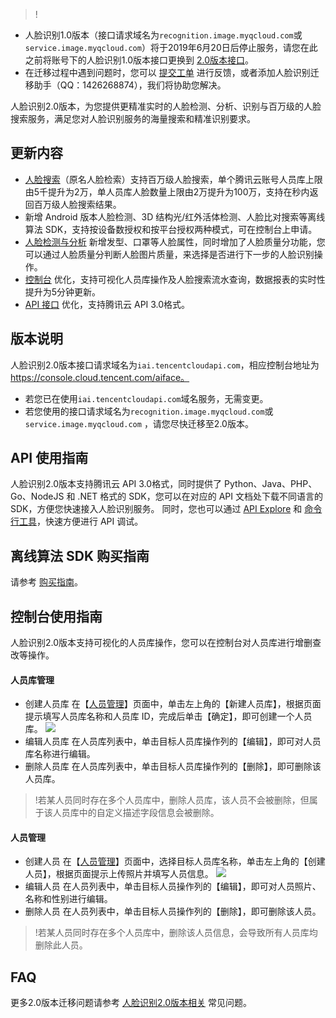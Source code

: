 >!
- 人脸识别1.0版本（接口请求域名为`recognition.image.myqcloud.com`或`service.image.myqcloud.com`）将于2019年6月20日后停止服务，请您在此之前将账号下的人脸识别1.0版本接口更换到 [2.0版本接口](https://cloud.tencent.com/document/product/867/32770)。
- 在迁移过程中遇到问题时，您可以 [提交工单](https://console.cloud.tencent.com/workorder/category?level1_id=581&level2_id=600&source=0&data_title=%E6%99%BA%E8%83%BD%E9%89%B4%E9%BB%84&step=1) 进行反馈，或者添加人脸识别迁移助手（QQ：1426268874），我们将协助您解决。
 
人脸识别2.0版本，为您提供更精准实时的人脸检测、分析、识别与百万级的人脸搜索服务，满足您对人脸识别服务的海量搜索和精准识别要求。

## 更新内容
- [人脸搜索](https://cloud.tencent.com/document/product/867/32798)（原名人脸检索）支持百万级人脸搜索，单个腾讯云账号人员库上限由5千提升为2万，单人员库人脸数量上限由2万提升为100万，支持在秒内返回百万级人脸搜索结果。
- 新增 Android 版本人脸检测、3D 结构光/红外活体检测、人脸比对搜索等离线算法 SDK，支持按设备数授权和按平台授权两种模式，可在控制台上申请。
- [人脸检测与分析](https://cloud.tencent.com/document/product/867/32800) 新增发型、口罩等人脸属性，同时增加了人脸质量分功能，您可以通过人脸质量分判断人脸图片质量，来选择是否进行下一步的人脸识别操作。
- [控制台](https://console.cloud.tencent.com/aiface/face-lib/manage) 优化，支持可视化人员库操作及人脸搜索流水查询，数据报表的实时性提升为5分钟更新。
- [API 接口](https://cloud.tencent.com/document/product/867/32770) 优化，支持腾讯云 API 3.0格式。

## 版本说明
人脸识别2.0版本接口请求域名为`iai.tencentcloudapi.com`，相应控制台地址为 https://console.cloud.tencent.com/aiface。
- 若您已在使用`iai.tencentcloudapi.com`域名服务，无需变更。 
- 若您使用的接口请求域名为`recognition.image.myqcloud.com`或`service.image.myqcloud.com` ，请您尽快迁移至2.0版本。

## API 使用指南
人脸识别2.0版本支持腾讯云 API 3.0格式，同时提供了 Python、Java、PHP、Go、NodeJS 和 .NET 格式的 SDK，您可以在对应的 API 文档处下载不同语言的 SDK，方便您快速接入人脸识别服务。
同时，您也可以通过 [API Explore](https://console.cloud.tencent.com/api/explorer?Product=iai&Version=2018-03-01&Action=DetectFace) 和 [命令行工具](https://cloud.tencent.com/document/product/440/6176)，快速方便进行 API 调试。

## 离线算法 SDK 购买指南
请参考 [购买指南](https://cloud.tencent.com/document/product/867/30585)。

## 控制台使用指南
人脸识别2.0版本支持可视化的人员库操作，您可以在控制台对人员库进行增删查改等操作。
#### 人员库管理
- 创建人员库
在【[人员管理](https://console.cloud.tencent.com/aiface/face-lib/manage)】页面中，单击左上角的【新建人员库】，根据页面提示填写人员库名称和人员库 ID，完成后单击【确定】，即可创建一个人员库。
![](https://main.qcloudimg.com/raw/e09c81ae50f86203bee8bc0fb0717303.png)
- 编辑人员库
在人员库列表中，单击目标人员库操作列的【编辑】，即可对人员库名称进行编辑。
- 删除人员库
在人员库列表中，单击目标人员库操作列的【删除】，即可删除该人员库。
>!若某人员同时存在多个人员库中，删除人员库，该人员不会被删除，但属于该人员库中的自定义描述字段信息会被删除。

#### 人员管理
- 创建人员
在【[人员管理](https://console.cloud.tencent.com/aiface/face-lib/manage)】页面中，选择目标人员库名称，单击左上角的【创建人员】，根据页面提示上传照片并填写人员信息。
![](https://main.qcloudimg.com/raw/1548e1cf7259fa9df4ab9b9fdb5dac94.png)
- 编辑人员
在人员列表中，单击目标人员操作列的【编辑】，即可对人员照片、名称和性别进行编辑。
- 删除人员
在人员列表中，单击目标人员操作列的【删除】，即可删除该人员。
>!若某人员同时存在多个人员库中，删除该人员信息，会导致所有人员库均删除此人员。

## FAQ
更多2.0版本迁移问题请参考 [人脸识别2.0版本相关](https://cloud.tencent.com/document/product/867/30246) 常见问题。



